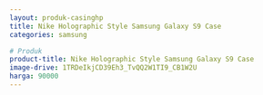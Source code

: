 ```yaml
---
layout: produk-casinghp
title: Nike Holographic Style Samsung Galaxy S9 Case
categories: samsung

# Produk
product-title: Nike Holographic Style Samsung Galaxy S9 Case
image-drive: 1TRDeIkjCD39Eh3_TvQQ2W1TI9_CB1W2U
harga: 90000
---
```

